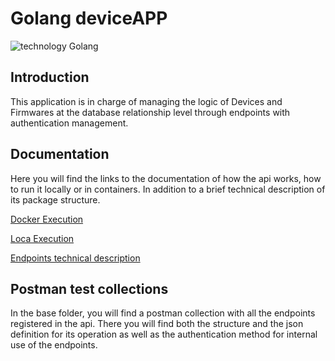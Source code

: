 # Golang deviceAPP

![technology Golang](https://img.shields.io/badge/technology-golang-blue.svg)

## Introduction

This application is in charge of managing the logic of Devices and Firmwares at the database relationship level through endpoints with authentication management.

## Documentation

Here you will find the links to the documentation of how the api works, how to run it locally or in containers. In addition to a brief technical description of its package structure.

[Docker Execution](docs/guide/Docker.md)

[Loca Execution](docs/guide/Local.md)

[Endpoints technical description](docs/guide/Endpoints.md)

## Postman test collections

In the base folder, you will find a postman collection with all the endpoints registered in the api. There you will find both the structure and the json definition for its operation as well as the authentication method for internal use of the endpoints.